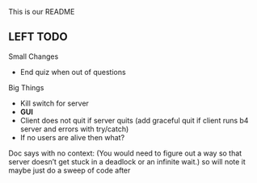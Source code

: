 This is our README


LEFT TODO
--------------


Small Changes

- End quiz when out of questions

Big Things

- Kill switch for server
- **GUI**
- Client does not quit if server quits (add graceful quit if client runs b4 server and errors with try/catch)
- If no users are alive then what?


Doc says with no context:
(You would need to figure out a way so that server doesn’t get stuck in a deadlock or an infinite wait.)
so will note it maybe just do a sweep of code after
